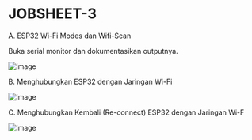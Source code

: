 # JOBSHEET-3

A. ESP32 Wi-Fi Modes dan Wifi-Scan


Buka serial monitor dan dokumentasikan outputnya.

![image](https://user-images.githubusercontent.com/120068739/208883331-8b2b7c2f-eb73-4638-aa90-245afcd1c494.png)


B. Menghubungkan ESP32 dengan Jaringan Wi-Fi



![image](https://user-images.githubusercontent.com/120068739/208883873-383f77e1-a71c-41fa-9b02-d497a2387081.png)



C. Menghubungkan Kembali (Re-connect) ESP32 dengan Jaringan Wi-F


![image](https://user-images.githubusercontent.com/120068739/208883787-ba436228-0a6a-435c-86f7-f53f92983b81.png)

